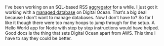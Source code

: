 I've been working on an SQL-based RSS <a href="https://duckduckgo.com/?q=site%3Ascripting.com+river6&t=h_&ia=web">aggregator</a> for a while. I just got it working with a <a href="https://www.digitalocean.com/products/managed-databases/">managed database</a> on Digital Ocean. That's a big deal because I don't want to manage databases. Now I don't have to? So far I like it though there were too many hoops to jump through for the setup. A Hello World app for Node with step by step instructions would have helped. Good docs is the thing that sets Digital Ocean apart from AWS. This time I have to say they could be better.
